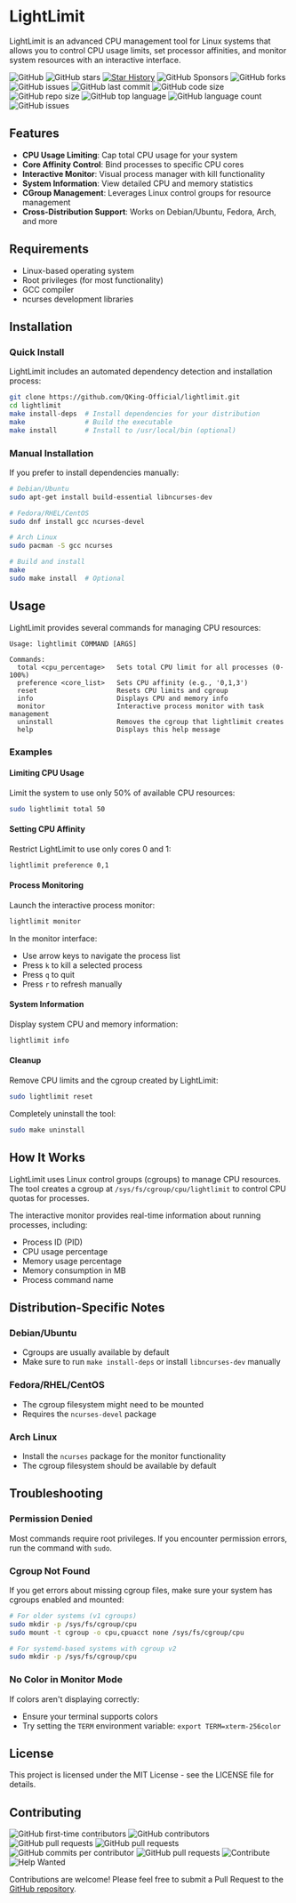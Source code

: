 # LightLimit

LightLimit is an advanced CPU management tool for Linux systems that allows you to control CPU usage limits, set processor affinities, and monitor system resources with an interactive interface.

![GitHub](https://img.shields.io/github/license/QKing-Official/lightlimit)
![GitHub stars](https://img.shields.io/github/stars/QKing-Official/lightlimit?style=social)
[![Star History](https://api.star-history.com/svg?repos=QKing-Official/lightlimit&type=Date)](https://star-history.com/#QKing-Official/lightlimit&Date)
![GitHub Sponsors](https://img.shields.io/github/sponsors/QKing-Official)
![GitHub forks](https://img.shields.io/github/forks/QKing-Official/lightlimit?style=social)
![GitHub issues](https://img.shields.io/github/issues/QKing-Official/lightlimit)
![GitHub last commit](https://img.shields.io/github/last-commit/QKing-Official/lightlimit)
![GitHub code size](https://img.shields.io/github/languages/code-size/QKing-Official/lightlimit)
![GitHub repo size](https://img.shields.io/github/repo-size/QKing-Official/lightlimit)
![GitHub top language](https://img.shields.io/github/languages/top/QKing-Official/lightlimit)
![GitHub language count](https://img.shields.io/github/languages/count/QKing-Official/lightlimit)
![GitHub issues](https://img.shields.io/github/issues/QKing-Official/lightlimit)

## Features

- **CPU Usage Limiting**: Cap total CPU usage for your system
- **Core Affinity Control**: Bind processes to specific CPU cores
- **Interactive Monitor**: Visual process manager with kill functionality
- **System Information**: View detailed CPU and memory statistics
- **CGroup Management**: Leverages Linux control groups for resource management
- **Cross-Distribution Support**: Works on Debian/Ubuntu, Fedora, Arch, and more

## Requirements

- Linux-based operating system
- Root privileges (for most functionality)
- GCC compiler
- ncurses development libraries

## Installation

### Quick Install

LightLimit includes an automated dependency detection and installation process:

```bash
git clone https://github.com/QKing-Official/lightlimit.git
cd lightlimit
make install-deps  # Install dependencies for your distribution
make               # Build the executable
make install       # Install to /usr/local/bin (optional)
```

### Manual Installation

If you prefer to install dependencies manually:

```bash
# Debian/Ubuntu
sudo apt-get install build-essential libncurses-dev

# Fedora/RHEL/CentOS
sudo dnf install gcc ncurses-devel

# Arch Linux
sudo pacman -S gcc ncurses

# Build and install
make
sudo make install  # Optional
```

## Usage

LightLimit provides several commands for managing CPU resources:

```
Usage: lightlimit COMMAND [ARGS]

Commands:
  total <cpu_percentage>   Sets total CPU limit for all processes (0-100%)
  preference <core_list>   Sets CPU affinity (e.g., '0,1,3')
  reset                    Resets CPU limits and cgroup
  info                     Displays CPU and memory info
  monitor                  Interactive process monitor with task management
  uninstall                Removes the cgroup that lightlimit creates
  help                     Displays this help message
```

### Examples

#### Limiting CPU Usage

Limit the system to use only 50% of available CPU resources:

```bash
sudo lightlimit total 50
```

#### Setting CPU Affinity

Restrict LightLimit to use only cores 0 and 1:

```bash
lightlimit preference 0,1
```

#### Process Monitoring

Launch the interactive process monitor:

```bash
lightlimit monitor
```

In the monitor interface:
- Use arrow keys to navigate the process list
- Press `k` to kill a selected process
- Press `q` to quit
- Press `r` to refresh manually

#### System Information

Display system CPU and memory information:

```bash
lightlimit info
```

#### Cleanup

Remove CPU limits and the cgroup created by LightLimit:

```bash
sudo lightlimit reset
```

Completely uninstall the tool:

```bash
sudo make uninstall
```

## How It Works

LightLimit uses Linux control groups (cgroups) to manage CPU resources. The tool creates a cgroup at `/sys/fs/cgroup/cpu/lightlimit` to control CPU quotas for processes.

The interactive monitor provides real-time information about running processes, including:
- Process ID (PID)
- CPU usage percentage
- Memory usage percentage
- Memory consumption in MB
- Process command name

## Distribution-Specific Notes

### Debian/Ubuntu
- Cgroups are usually available by default
- Make sure to run `make install-deps` or install `libncurses-dev` manually

### Fedora/RHEL/CentOS
- The cgroup filesystem might need to be mounted
- Requires the `ncurses-devel` package

### Arch Linux
- Install the `ncurses` package for the monitor functionality
- The cgroup filesystem should be available by default

## Troubleshooting

### Permission Denied

Most commands require root privileges. If you encounter permission errors, run the command with `sudo`.

### Cgroup Not Found

If you get errors about missing cgroup files, make sure your system has cgroups enabled and mounted:

```bash
# For older systems (v1 cgroups)
sudo mkdir -p /sys/fs/cgroup/cpu
sudo mount -t cgroup -o cpu,cpuacct none /sys/fs/cgroup/cpu

# For systemd-based systems with cgroup v2
sudo mkdir -p /sys/fs/cgroup/cpu
```

### No Color in Monitor Mode

If colors aren't displaying correctly:
- Ensure your terminal supports colors
- Try setting the `TERM` environment variable: `export TERM=xterm-256color`

## License

This project is licensed under the MIT License - see the LICENSE file for details.

## Contributing
![GitHub first-time contributors](https://img.shields.io/badge/first--time%20contributors-welcome-brightgreen)
![GitHub contributors](https://img.shields.io/github/contributors/QKing-Official/lightlimit)
![GitHub pull requests](https://img.shields.io/github/issues-pr/QKing-Official/lightlimit)
![GitHub pull requests](https://img.shields.io/github/issues-pr/QKing-Official/lightlimit)
![GitHub commits per contributor](https://img.shields.io/github/contributors-anon/QKing-Official/lightlimit)
![GitHub pull requests](https://img.shields.io/github/issues-pr-closed/QKing-Official/lightlimit)
![Contribute](https://img.shields.io/badge/contributions-welcome-brightgreen.svg)
![Help Wanted](https://img.shields.io/badge/help%20wanted-yes-important)

Contributions are welcome! Please feel free to submit a Pull Request to the [GitHub repository](https://github.com/QKing-Official/lightlimit).
